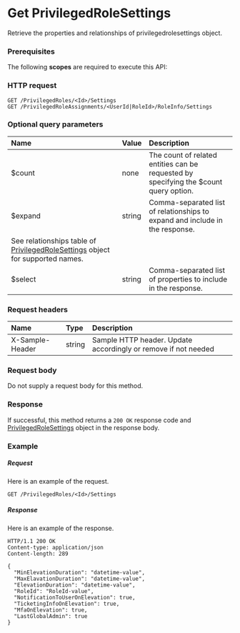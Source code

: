 # Get PrivilegedRoleSettings

Retrieve the properties and relationships of privilegedrolesettings object.
### Prerequisites
The following **scopes** are required to execute this API: 
### HTTP request
<!-- { "blockType": "ignored" } -->
```http
GET /PrivilegedRoles/<Id>/Settings
GET /PrivilegedRoleAssignments/<UserId|RoleId>/RoleInfo/Settings
```
### Optional query parameters
|Name|Value|Description|
|:---------------|:--------|:-------|
|$count|none|The count of related entities can be requested by specifying the $count query option.|
|$expand|string|Comma-separated list of relationships to expand and include in the response. 
See relationships table of [PrivilegedRoleSettings](../resources/privilegedrolesettings.md) object for supported names. |
|$select|string|Comma-separated list of properties to include in the response.|

### Request headers
| Name       | Type | Description|
|:-----------|:------|:----------|
| X-Sample-Header  | string  | Sample HTTP header. Update accordingly or remove if not needed|

### Request body
Do not supply a request body for this method.
### Response
If successful, this method returns a `200 OK` response code and [PrivilegedRoleSettings](../resources/privilegedrolesettings.md) object in the response body.
### Example
##### Request
Here is an example of the request.
<!-- {
  "blockType": "request",
  "name": "get_privilegedrolesettings"
}-->
```http
GET /PrivilegedRoles/<Id>/Settings
```
##### Response
Here is an example of the response.
<!-- {
  "blockType": "response",
  "truncated": false,
  "@odata.type": "microsoft.graph.privilegedrolesettings"
} -->
```http
HTTP/1.1 200 OK
Content-type: application/json
Content-length: 289

{
  "MinElevationDuration": "datetime-value",
  "MaxElavationDuration": "datetime-value",
  "ElevationDuration": "datetime-value",
  "RoleId": "RoleId-value",
  "NotificationToUserOnElevation": true,
  "TicketingInfoOnElevation": true,
  "MfaOnElevation": true,
  "LastGlobalAdmin": true
}
```

<!-- uuid: dadfdcf1-2c88-4a0c-a218-3640705fe68e
2015-10-19 10:21:31 UTC -->
<!-- {
  "type": "#page.annotation",
  "description": "Get PrivilegedRoleSettings",
  "keywords": "",
  "section": "documentation",
  "tocPath": ""
}-->